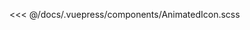 <template>
<i-button type="primary" @click="showDrawer">查看源码</i-button>
</template>
<animated-icon></animated-icon>

<i-drawer
  title="源码查看"
  width="80%"
  v-model="showSource">
<<< @/docs/.vuepress/components/AnimatedIcon.scss
</i-drawer>

<script>
export default {
  name: 'test',
  methods: {
    showDrawer() {
      this.showSource = true;
    }
  },
  data() {
    return {
      showSource: false
    }
  }
}
</script>

